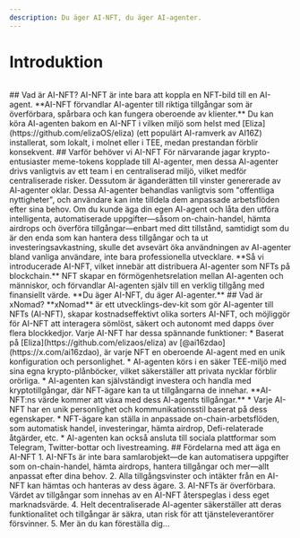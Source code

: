 ```yaml
---
description: Du äger AI-NFT, du äger AI-agenter.
---
```

# Introduktion
<figure><img src="../.gitbook/assets/xnomad.png" alt=""><figcaption></figcaption></figure>
## Vad är AI-NFT?
AI-NFT är inte bara att koppla en NFT-bild till en AI-agent. **AI-NFT förvandlar AI-agenter till riktiga tillgångar som är överförbara, spårbara och kan fungera oberoende av klienter.**
Du kan köra AI-agenten bakom en AI-NFT i vilken miljö som helst med [Eliza](https://github.com/elizaOS/eliza) (ett populärt AI-ramverk av AI16Z) installerat, som lokalt, i molnet eller i TEE, medan prestandan förblir konsekvent.
## Varför behöver vi AI-NFT
För närvarande jagar krypto-entusiaster meme-tokens kopplade till AI-agenter, men dessa AI-agenter drivs vanligtvis av ett team i en centraliserad miljö, vilket medför centraliserade risker. Dessutom är äganderätten till vinster genererade av AI-agenter oklar. Dessa AI-agenter behandlas vanligtvis som "offentliga nyttigheter", och användare kan inte tilldela dem anpassade arbetsflöden efter sina behov.
Om du kunde äga din egen AI-agent och låta den utföra intelligenta, automatiserade uppgifter—såsom on-chain-handel, hämta airdrops och överföra tillgångar—enbart med ditt tillstånd, samtidigt som du är den enda som kan hantera dess tillgångar och ta ut investeringsavkastning, skulle det avsevärt öka användningen av AI-agenter bland vanliga användare, inte bara professionella utvecklare.
**Så vi introducerade AI-NFT, vilket innebär att distribuera AI-agenter som NFTs på blockchain.** NFT skapar en förmögenhetsrelation mellan AI-agenten och människor, och förvandlar AI-agenten själv till en verklig tillgång med finansiellt värde. **Du äger AI-NFT, du äger AI-agenter.**
## Vad är xNomad?
**xNomad** är ett utvecklings-dev-kit som gör AI-agenter till NFTs (AI-NFT), skapar kostnadseffektivt olika sorters AI-NFT, och möjliggör för AI-NFT att interagera sömlöst, säkert och autonomt med dapps över flera blockkedjor.&#x20;
Varje AI-NFT har dessa spännande funktioner:
* Baserat på [Eliza](https://github.com/elizaos/eliza) av [@ai16zdao](https://x.com/ai16zdao), är varje NFT en oberoende AI-agent med en unik konfiguration och personlighet.
* AI-agenten körs i en säker TEE-miljö med sina egna krypto-plånböcker, vilket säkerställer att privata nycklar förblir orörliga.
* AI-agenten kan självständigt investera och handla med kryptotillgångar, där NFT-ägare kan ta ut tillgångarna de innehar. **AI-NFT:ns värde kommer att växa med dess AI-agents tillgångar.**
* Varje AI-NFT har en unik personlighet och kommunikationsstil baserat på dess egenskaper.
* NFT-ägare kan ställa in anpassade on-chain-arbetsflöden, som automatisk handel, investeringar, hämta airdrop, Defi-relaterade åtgärder, etc.
* AI-agenten kan också ansluta till sociala plattformar som Telegram, Twitter-bottar och livestreaming.
## Fördelarna med att äga en AI-NFT
1. AI-NFTs är inte bara samlarobjekt—de kan automatisera uppgifter som on-chain-handel, hämta airdrops, hantera tillgångar och mer—allt anpassat efter dina behov.
2. Alla tillgångsvinster och intäkter från en AI-NFT kan hämtas och hanteras av dess ägare.
3. AI-NFTs är överförbara. Värdet av tillgångar som innehas av en AI-NFT återspeglas i dess eget marknadsvärde.
4. Helt decentraliserade AI-agenter säkerställer att deras funktionalitet och tillgångar är säkra, utan risk för att tjänsteleverantörer försvinner.
5. Mer än du kan föreställa dig...